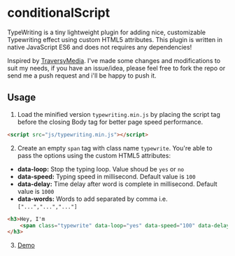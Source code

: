 # conditionalScript

TypeWriting is a tiny lightweight plugin for adding nice, customizable Typewriting effect using custom HTML5 attributes. This plugin is written in native JavaScript ES6 and does not requires any dependencies!

Inspired by [TraversyMedia](https://www.traversymedia.com/). I've made some changes and modifications to suit my needs, if you have an issue/idea, please feel free to fork the repo or send me a push request and i'll be happy to push it.

## Usage

1. Load the minified version `typewriting.min.js` by placing the script tag before the closing Body tag for better page speed performance.
```html
<script src="js/typewriting.min.js"></script>
```
2. Create an empty `span` tag with class name `typewrite`. You're able to pass the options using the custom HTML5 attributes:

- **data-loop:** Stop the typing loop. Value shoud be `yes` or `no`
- **data-speed:** Typing speed in millisecond. Default value is `100`
- **data-delay:** Time delay after word is complete in millisecond. Default value is `1000`
- **data-words:** Words to add separated by comma i.e. `["...","...","..."]`

```html
<h3>Hey, I'm
    <span class="typewrite" data-loop="yes" data-speed="100" data-delay="1000" data-words='["word 1", "word 2", "word 3"]'></span>
</h3>
```
3. [Demo](https://awran5.github.io/typewriting/)
